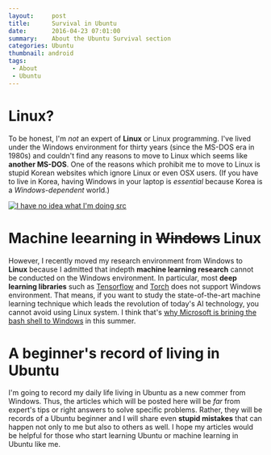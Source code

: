 ```yaml
---
layout:     post
title:      Survival in Ubuntu
date:       2016-04-23 07:01:00
summary:    About the Ubuntu Survival section
categories: Ubuntu
thumbnail: android
tags:
 - About
 - Ubuntu
---
```


# Linux?

To be honest, I'm *not* an expert of **Linux** or Linux programming. I've lived under the Windows environment for thirty years (since the MS-DOS era in 1980s) and couldn't find any reasons to move to Linux which seems like **another MS-DOS**. One of the reasons which prohibit me to move to Linux is stupid Korean websites which ignore Linux or even OSX users. (If you have to live in Korea, having Windows in your laptop is *essential* because Korea is a *Windows-dependent* world.)

[![I have no idea what I'm doing  src][Img_Dog1]][Img_Dog2]

# Machine leearning in ~~Windows~~ Linux

However, I recently moved my research environment from Windows to **Linux** because I admitted that indepth **machine learning research** cannot be conducted on the Windows environment. In particular, most **deep learning libraries** such as [Tensorflow][TF] and [Torch] does not support Windows environment. That means, if you want to study the state-of-the-art machine learning technique which leads the revolution of today's AI technology, you cannot avoid using Linux system. I think that's [why Microsoft is brining the bash shell to Windows][MS] in this summer.

# A beginner's record of living in Ubuntu

I'm going to record my daily life living in Ubuntu as a new commer from Windows. Thus, the articles which will be posted here will be *far* from expert's tips or right answers to solve specific problems. Rather, they will be records of a Ubuntu beginner and I will share even **stupid mistakes** that can happen not only to me but also to others as well. I hope my articles would be helpful for those who start learning Ubuntu or machine learning in Ubuntu like me.

  [Img_Dog1]: {{site.imgurl}}/NoIdeaDog.jpg
  [Img_Dog2]: http://memesvault.com/i-have-no-idea-what-im-doing-dog/
  [TF]: https://www.tensorflow.org/
  [Torch]: http://torch.ch/
  [MS]: http://techcrunch.com/2016/03/30/be-very-afraid-hell-has-frozen-over-bash-is-coming-to-windows-10/
